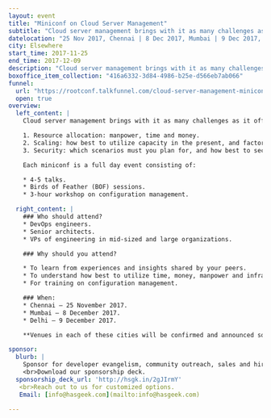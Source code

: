 ```yaml
---
layout: event
title: "Miniconf on Cloud Server Management"
subtitle: "Cloud server management brings with it as many challenges as it offers conveniences"
datelocation: "25 Nov 2017, Chennai | 8 Dec 2017, Mumbai | 9 Dec 2017, Delhi"
city: Elsewhere
start_time: 2017-11-25
end_time: 2017-12-09
description: "Cloud server management brings with it as many challenges as it offers conveniences. It is time to unbundle questions on resource allocation, scaling, security, and more."
boxoffice_item_collection: "416a6332-3d84-4986-b25e-d566eb7ab066"
funnel:
  url: "https://rootconf.talkfunnel.com/cloud-server-management-miniconf-2017/"
  open: true
overview:
  left_content: |
    Cloud server management brings with it as many challenges as it offers conveniences. It is time to unbundle questions about:

    1. Resource allocation: manpower, time and money.
    2. Scaling: how best to utilize capacity in the present, and factors involved in planning for the future.
    3. Security: which scenarios must you plan for, and how best to secure your data, applications and systems?

    Each miniconf is a full day event consisting of:

    * 4-5 talks.
    * Birds of Feather (BOF) sessions.
    * 3-hour workshop on configuration management.

  right_content: |
    ### Who should attend?
    * DevOps engineers.
    * Senior architects.
    * VPs of engineering in mid-sized and large organizations.

    ### Why should you attend?

    * To learn from experiences and insights shared by your peers.
    * To understand how best to utilize time, money, manpower and infrastructural resources for your use-case.
    * For training on configuration management.

    ### When:
    * Chennai – 25 November 2017.
    * Mumbai – 8 December 2017.
    * Delhi – 9 December 2017.

    **Venues in each of these cities will be confirmed and announced soon.**

sponsor:
  blurb: |
    Sponsor for developer evangelism, community outreach, sales and hiring. 
    <br>Download our sponsorship deck.
  sponsorship_deck_url: 'http://hsgk.in/2gJIrmY'
   <br>Reach out to us for customized options.
   Email: [info@hasgeek.com](mailto:info@hasgeek.com)

---
```

